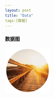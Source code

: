 ```yaml
---
layout: post
title: "Data"
tags:[数据]
---
```


### 数据图

<img src="https://raw.githubusercontent.com/Noahvlian/noahvlian.github.io/main/assets/images/logo.png" htight="aotu" whide="aotu"/>